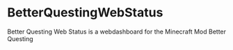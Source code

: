 # BetterQuestingWebStatus
Better Questing Web Status is a webdashboard for the Minecraft Mod Better Questing
